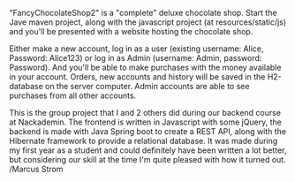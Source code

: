 "FancyChocolateShop2" is a "complete" deluxe chocolate shop. Start the Jave maven project, along with the javascript project (at resources/static/js) and you'll be presented with a website hosting the chocolate shop.

Either make a new account, log in as a user (existing username: Alice, Password: Alice123) or log in as Admin (username: Admin, password: Password).
And you'll be able to make purchases with the money available in your account. Orders, new accounts and history will be saved in the H2-database on the server computer.
Admin accounts are able to see purchases from all other accounts.

This is the group project that I and 2 others did during our backend course at Nackademin.
The frontend is written in Javascript with some jQuery, the backend is made with Java Spring boot to create a REST API, along with the Hibernate framework to provide a relational database.
It was made during my first year as a student and could definitely have been written a lot better,
but considering our skill at the time I'm quite pleased with how it turned out.
/Marcus Strom
